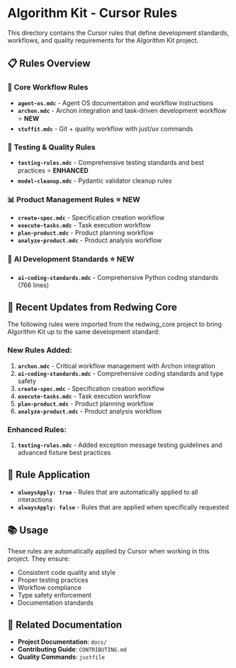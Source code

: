 # Algorithm Kit - Cursor Rules

This directory contains the Cursor rules that define development standards, workflows, and quality requirements for the Algorithm Kit project.

## 📋 Rules Overview

### 🔄 **Core Workflow Rules**
- **`agent-os.mdc`** - Agent OS documentation and workflow instructions
- **`archon.mdc`** - Archon integration and task-driven development workflow ⭐ **NEW**
- **`stuffit.mdc`** - Git + quality workflow with just/uv commands

### 🧪 **Testing & Quality Rules**
- **`testing-rules.mdc`** - Comprehensive testing standards and best practices ⭐ **ENHANCED**
- **`model-cleanup.mdc`** - Pydantic validator cleanup rules

### 📊 **Product Management Rules** ⭐ **NEW**
- **`create-spec.mdc`** - Specification creation workflow
- **`execute-tasks.mdc`** - Task execution workflow
- **`plan-product.mdc`** - Product planning workflow
- **`analyze-product.mdc`** - Product analysis workflow

### 🎯 **AI Development Standards** ⭐ **NEW**
- **`ai-coding-standards.mdc`** - Comprehensive Python coding standards (766 lines)

## 🚀 **Recent Updates from Redwing Core**

The following rules were imported from the redwing_core project to bring Algorithm Kit up to the same development standard:

### **New Rules Added:**
1. **`archon.mdc`** - Critical workflow management with Archon integration
2. **`ai-coding-standards.mdc`** - Comprehensive coding standards and type safety
3. **`create-spec.mdc`** - Specification creation workflow
4. **`execute-tasks.mdc`** - Task execution workflow
5. **`plan-product.mdc`** - Product planning workflow
6. **`analyze-product.mdc`** - Product analysis workflow

### **Enhanced Rules:**
1. **`testing-rules.mdc`** - Added exception message testing guidelines and advanced fixture best practices

## 🔧 **Rule Application**

- **`alwaysApply: true`** - Rules that are automatically applied to all interactions
- **`alwaysApply: false`** - Rules that are applied when specifically requested

## 📚 **Usage**

These rules are automatically applied by Cursor when working in this project. They ensure:

- Consistent code quality and style
- Proper testing practices
- Workflow compliance
- Type safety enforcement
- Documentation standards

## 🔗 **Related Documentation**

- **Project Documentation**: `docs/`
- **Contributing Guide**: `CONTRIBUTING.md`
- **Quality Commands**: `justfile`

